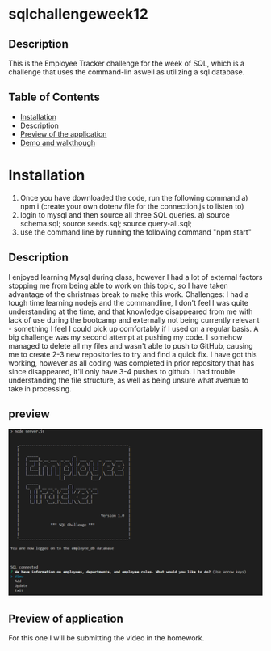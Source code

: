 # sqlchallengeweek12

## Description
This is the Employee Tracker challenge for the week of SQL, which is a challenge that uses the command-lin aswell as utilizing a sql database.

## Table of Contents

- [Installation](#installation)
- [Description](#description)
- [Preview of the application](#preview)
- [Demo and walkthough](#demo-and-walkthough)


# Installation 
1) Once you have downloaded the code, run the following command
  a) npm i (create your own dotenv file for the connection.js to listen to)
2) login to mysql and then source all three SQL queries.
  a) source schema.sql; source seeds.sql; source query-all.sql;
3) use the command line by running the following command "npm start"

## Description
I enjoyed learning Mysql during class, however I had a lot of external factors stopping me from being able to work on this topic, so I have taken advantage of the christmas break to make this work.
Challenges:
I had a tough time learning nodejs and the commandline, I don't feel I was quite understanding at the time, and that knowledge disappeared from me with lack of use during the bootcamp and externally not being currently relevant - something I feel I could pick up comfortably if I used on a regular basis.
A big challenge was my second attempt at pushing my code. I somehow managed to delete all my files and wasn't able to push to GitHub, causing me to create 2-3 new repositories to try and find a quick fix. I have got this working, however as all coding was completed in prior repository that has since disappeared, it'll only have 3-4 pushes to github.
I had trouble understanding the file structure, as well as being unsure what avenue to take in processing.


## preview 
![screenshot of the main page of the application](./appPreview.PNG)

## Preview of application
For this one I will be submitting the video in the homework.

